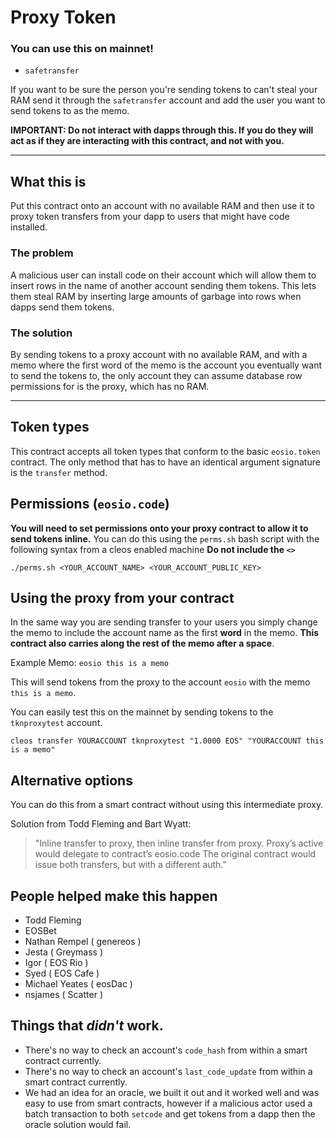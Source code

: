 # Proxy Token

### You can use this on mainnet!

- `safetransfer`

If you want to be sure the person you're sending tokens to can't steal your RAM send it through the `safetransfer`
account and add the user you want to send tokens to as the memo. 

**IMPORTANT: Do not interact with dapps through this. If you do they will act as if they are interacting with this contract, 
and not with you.** 


------------



## What this is

Put this contract onto an account with no available RAM and then use it to proxy token transfers from your 
dapp to users that might have code installed.

### The problem

A malicious user can install code on their account which will allow them to insert rows in the name of another
account sending them tokens. This lets them steal RAM by inserting large amounts of garbage into rows when dapps 
send them tokens.

### The solution
By sending tokens to a proxy account with no available RAM, and with a memo where the first word of the memo 
is the account you eventually want to send the tokens to, the only account they can assume database row 
permissions for is the proxy, which has no RAM. 


------------------


## Token types
This contract accepts all token types that conform to the basic `eosio.token` contract.
The only method that has to have an identical argument signature is the `transfer` method. 

## Permissions (`eosio.code`)

**You will need to set permissions onto your proxy contract to allow it to send tokens inline.**
You can do this using the `perms.sh` bash script with the following syntax from a cleos enabled machine
**Do not include the `<>`**

`./perms.sh <YOUR_ACCOUNT_NAME> <YOUR_ACCOUNT_PUBLIC_KEY>`

## Using the proxy from your contract

In the same way you are sending transfer to your users you simply change the memo to include the account name
as the first **word** in the memo. **This contract also carries along the rest of the memo after a space**.

Example Memo: `eosio this is a memo`
 
This will send tokens from the proxy to the account `eosio` with the memo `this is a memo`.

You can easily test this on the mainnet by sending tokens to the `tknproxytest` account.
```
cleos transfer YOURACCOUNT tknproxytest "1.0000 EOS" "YOURACCOUNT this is a memo"
``` 

## Alternative options

You can do this from a smart contract without using this intermediate proxy.

Solution from Todd Fleming and Bart Wyatt:

> "Inline transfer to proxy, then inline transfer from proxy. 
Proxy’s active would delegate to contract’s eosio.code
The original contract would issue both transfers, but with a different auth."



## People helped make this happen
- Todd Fleming
- EOSBet
- Nathan Rempel ( genereos )
- Jesta ( Greymass )
- Igor ( EOS Rio )
- Syed ( EOS Cafe )
- Michael Yeates ( eosDac )
- nsjames ( Scatter )



## Things that *didn't* work.

- There's no way to check an account's `code_hash` from within a smart contract currently.
- There's no way to check an account's `last_code_update` from within a smart contract currently.
- We had an idea for an oracle, we built it out and it worked well and was easy to use from smart 
contracts, however if a malicious actor used a batch transaction to both `setcode` and get tokens from 
a dapp then the oracle solution would fail.




